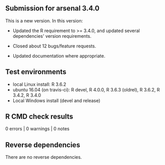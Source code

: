 ## Submission for arsenal 3.4.0

This is a new version. In this version:

* Updated the R requirement to >= 3.4.0, and updated several dependencies' version requirements.

* Closed about 12 bugs/feature requests.

* Updated documentation where appropriate.

## Test environments

* local Linux install: R 3.6.2
* ubuntu 16.04 (on travis-ci): R devel, R 4.0.0, R 3.6.3 (oldrel), R 3.6.2, R 3.4.2, R 3.4.0
* Local Windows install (devel and release)

## R CMD check results

0 errors | 0 warnings | 0 notes

## Reverse dependencies

There are no reverse dependencies.



